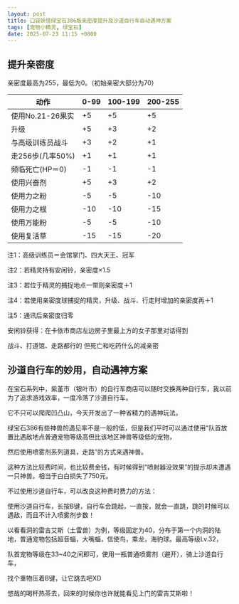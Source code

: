 ```yaml
---
layout: post
title: 口袋妖怪绿宝石386版亲密度提升及沙道自行车自动遇神方案
tags: [宠物小精灵, 绿宝石]
date: 2025-07-23 11:15 +0800
---
```

## 提升亲密度
亲密度最高为255，最低为0。（初始亲密大部分为70）
<table>
    <thead>
        <tr>
            <th>动作</th>
            <th>0-99</th>
            <th>100-199</th>
            <th>200-255</th>
        </tr>
    </thead>
    <tbody>
        <tr>
            <td>使用No.21-26果实</td>
            <td>+5</td>
            <td>+5</td>
            <td>+5</td>
        </tr>
        <tr>
            <td>升级</td>
            <td>+5</td>
            <td>+3</td>
            <td>+2</td>
        </tr>
        <tr>
            <td>与高级训练员战斗</td>
            <td>+3</td>
            <td>+2</td>
            <td>+1</td>
        </tr>
        <tr>
            <td>走256歩(几率50%)</td>
            <td>+1</td>
            <td>+1</td>
            <td>+1</td>
        </tr>
        <tr>
            <td>频临死亡(HP＝0)</td>
            <td>-1</td>
            <td>-1</td>
            <td>-1</td>
        </tr>
        <tr>
            <td>使用兴奋剂</td>
            <td>+5</td>
            <td>+3</td>
            <td>+2</td>
        </tr>
        <tr>
            <td>使用力之粉</td>
            <td>-5</td>
            <td>-5</td>
            <td>-10</td>
        </tr>
        <tr>
            <td>使用力之根</td>
            <td>-10</td>
            <td>-10</td>
            <td>-15</td>
        </tr>
        <tr>
            <td>使用万能粉</td>
            <td>-5</td>
            <td>-5</td>
            <td>-10</td>
        </tr>
        <tr>
            <td>使用复活草</td>
            <td>-15</td>
            <td>-15</td>
            <td>-20</td>
        </tr>
    </tbody>
</table>

注1：高级训练员＝会馆掌门、四大天王、冠军

注2：若精灵持有安闲铃，亲密度×1.5

注3：若位于精灵的捕捉地点一带则亲密度＋1

注4：若使用亲密度球捕捉的精灵，升级、战斗、行走时增加的亲密度再＋1

注5：通讯后亲密度归零


安闲铃获得：在卡依市商店左边房子里最上方的女子那里对话得到


战斗、打道馆、走路都行的 但死亡和吃药什么的减亲密

## 沙道自行车的妙用，自动遇神方案

在宝石系列中，紫堇市（银叶市）的自行车商店可以随时交换两种自行车，我以前为了追求游戏效率，一度冷落了沙道自行车。

它不只可以爬爬凹凸山，今天开发出了一种省精力的遇神玩法。

绿宝石386有些神兽的遇见率不是一般的低，但是我们平时可以通过使用“队首放置比遇敌地点普通宠物等级高但比该地区神兽等级低的宠物，

然后使用喷雾剂系列道具，走路”的方式来遇神兽。

这种方法比较费时间，也比较费金钱，有时候得到“喷射器没效果”的提示却未遭遇一只神兽。相当于白白损失了750元。

不过使用沙道自行车，可以改良这种费时费力的方法：

使用沙道自行车，长按B键，自行车会跳起，一直按，就会一直跳，跳的时候可以遇敌，而且不计入喷雾剂步数！

以看看洞的雷吉艾斯（土雷兽）为例，等级固定为40，分布于第一个内洞的陆地，普通宠物包括超音蝠，大嘴蝠，信使鸟，乘龙，海豹球。最高等级Lv.32，

队首宠物等级在33~40之间即可，使用一瓶普通喷雾剂（避开），骑上沙道自行车，

找个重物压着B键，让它跳去吧XD

悠哉的喝杯热茶去，回来的时候你也许就能看见上门的雷吉艾斯啦！